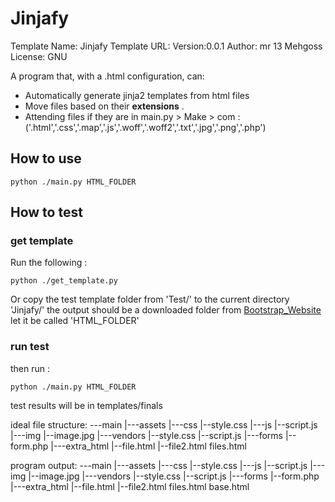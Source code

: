 # Jinjafy

Template Name: Jinjafy
Template URL:
Version:0.0.1
Author: mr 13 Mehgoss
License: GNU


A program that, with a .html configuration, can:
* Automatically generate jinja2 templates from html files 
* Move files based on their **extensions** . 
* Attending files if they are in main.py > Make > com : ('.html','.css','.map','.js','.woff','.woff2','.txt','.jpg','.png','.php')



## How to use

```
python ./main.py HTML_FOLDER
```

## How to test
### get template

Run the following :
```
python ./get_template.py 

```
Or copy the test template folder from 'Test/' to the current directory 'Jinjafy/'
the output should be a downloaded folder from [Bootstrap_Website](https://bootstrapmade.com) 
let it be called 'HTML_FOLDER'

### run test

then run :

```
python ./main.py HTML_FOLDER

```

test results will be in templates/finals

ideal file structure:
---main
|---assets
    |---css
        |--style.css
    |---js
        |--script.js
    |---img
        |--image.jpg
    |---vendors
    |--style.css
    |--script.js
|---forms
    |--form.php
|---extra_html
    |--file.html
    |--file2.html
files.html



program output:
---main
|---assets
    |---css
        |--style.css
    |---js
        |--script.js
    |---img
        |--image.jpg
    |---vendors
    |--style.css
    |--script.js
|---forms
    |--form.php
|---extra_html
    |--file.html
    |--file2.html
files.html
base.html

